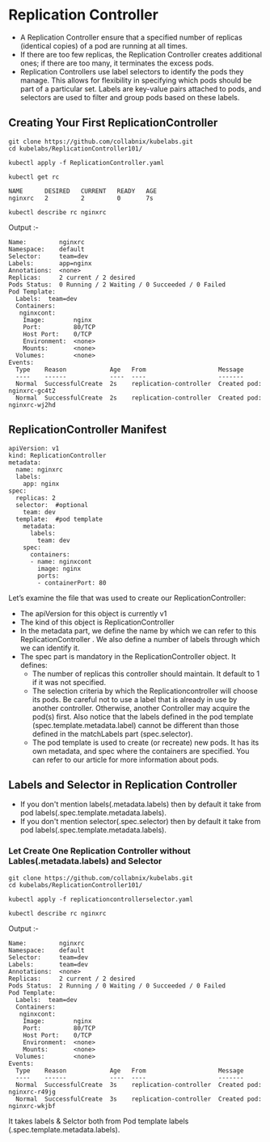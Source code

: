 # Replication Controller
- A Replication Controller ensure that a specified number of replicas (identical copies) of a pod are running at all times.
- If there are too few replicas, the Replication Controller creates additional ones; if there are too many, it terminates the excess pods.
- Replication Controllers use label selectors to identify the pods they manage. This allows for flexibility in specifying which pods should be part of a particular set. Labels are key-value pairs attached to pods, and selectors are used to filter and group pods based on these labels.
## Creating Your First ReplicationController
```
git clone https://github.com/collabnix/kubelabs.git
cd kubelabs/ReplicationController101/
```
```
kubectl apply -f ReplicationController.yaml
```
```
kubectl get rc
```

```
NAME      DESIRED   CURRENT   READY   AGE
nginxrc   2         2         0       7s
```
```
kubectl describe rc nginxrc
```
Output :-
```
Name:         nginxrc
Namespace:    default
Selector:     team=dev
Labels:       app=nginx
Annotations:  <none>
Replicas:     2 current / 2 desired
Pods Status:  0 Running / 2 Waiting / 0 Succeeded / 0 Failed
Pod Template:
  Labels:  team=dev
  Containers:
   nginxcont:
    Image:        nginx
    Port:         80/TCP
    Host Port:    0/TCP
    Environment:  <none>
    Mounts:       <none>
  Volumes:        <none>
Events:
  Type    Reason            Age   From                    Message
  ----    ------            ----  ----                    -------
  Normal  SuccessfulCreate  2s    replication-controller  Created pod: nginxrc-gc4t2
  Normal  SuccessfulCreate  2s    replication-controller  Created pod: nginxrc-wj2hd
```
## ReplicationController Manifest
```
apiVersion: v1
kind: ReplicationController
metadata:
  name: nginxrc
  labels:
    app: nginx
spec:
  replicas: 2
  selector:  #optional
    team: dev
  template:  #pod template
    metadata:
      labels:
        team: dev
    spec:
      containers:
      - name: nginxcont
        image: nginx
        ports:
        - containerPort: 80
```
Let’s examine the file that was used to create our ReplicationController:

- The apiVersion for this object is currently v1
- The kind of this object is ReplicationController
- In the metadata part, we define the name by which we can refer to this ReplicationController . We also define a number of labels through which we can identify it.
- The spec part is mandatory in the ReplicationController object. It defines:
	- The number of replicas this controller should maintain. It default to 1 if it was not specified.
	- The selection criteria by which the Replicationcontroller will choose its pods. Be careful not to use a label that is already in use by another controller. Otherwise, another Controller may acquire the pod(s) first. Also notice that the labels defined in the pod template (spec.template.metadata.label) cannot be different than those defined in the matchLabels part (spec.selector).
	- The pod template is used to create (or recreate) new pods. It has its own metadata, and spec where the containers are specified. You can refer to our article for more information about pods.

## Labels and Selector in Replication Controller
- If you don't mention labels(.metadata.labels) then by default it take from pod labels(.spec.template.metadata.labels).
- If you don't mention selector(.spec.selector) then by default it take from pod labels(.spec.template.metadata.labels).

### Let Create One Replication Controller without Lables(.metadata.labels) and Selector
```
git clone https://github.com/collabnix/kubelabs.git
cd kubelabs/ReplicationController101/
```
```
kubectl apply -f replicationcontrollerselector.yaml
```
```
kubectl describe rc nginxrc
```
Output :-
```
Name:         nginxrc
Namespace:    default
Selector:     team=dev
Labels:       team=dev
Annotations:  <none>
Replicas:     2 current / 2 desired
Pods Status:  2 Running / 0 Waiting / 0 Succeeded / 0 Failed
Pod Template:
  Labels:  team=dev
  Containers:
   nginxcont:
    Image:        nginx
    Port:         80/TCP
    Host Port:    0/TCP
    Environment:  <none>
    Mounts:       <none>
  Volumes:        <none>
Events:
  Type    Reason            Age   From                    Message
  ----    ------            ----  ----                    -------
  Normal  SuccessfulCreate  3s    replication-controller  Created pod: nginxrc-r49jg
  Normal  SuccessfulCreate  3s    replication-controller  Created pod: nginxrc-wkjbf
```

It takes labels & Selctor both from Pod template labels (.spec.template.metadata.labels).

